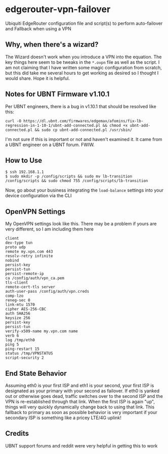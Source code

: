 # edgerouter-vpn-failover
Ubiquiti EdgeRouter configuration file and script(s) to perform auto-failover and Fallback when using a VPN

## Why, when there's a wizard?

The Wizard doesn't work when you introduce a VPN into the equation. The key things here seem to be tweaks in the `*.ovpn` file as well as the script. I am not claiming that I have written some magic configuration from scratch, but this did take me several hours to get working as desired so I thought I would share. Hope it is helpful.

## Notes for UBNT Firmware v1.10.1

Per UBNT engineers, there is a bug in v1.10.1 that should be resolved like this:

`curl -O https://dl.ubnt.com/firmwares/edgemax/afomins/fix-lb-regression-in-1-10-1/ubnt-add-connected.pl && chmod +x ubnt-add-connected.pl && sudo cp ubnt-add-connected.pl /usr/sbin/`

I'm not sure if this is important or not and haven't examined it. It came from a UBNT engineer on a UBNT forum. FWIW.

## How to Use

```$ scp config/scripts/lb-transition 192.168.1.1:lb-transition
$ ssh 192.168.1.1
$ sudo mkdir -p /config/scripts && sudo mv lb-transition /config/scripts && sudo chmod 755 /config/scripts/lb-transition
```

Now, go about your business integrating the `load-balance` settings into your device configuration via the CLI

## OpenVPN Settings

My OpenVPN settings look like this. There may be a problem if yours are very different, so I am including them here

```
client
dev-type tun
proto udp
remote my.vpn.com 443
resolv-retry infinite
nobind
persist-key
persist-tun
persist-remote-ip
ca /config/auth/vpn_ca.pem
tls-client
remote-cert-tls server
auth-user-pass /config/auth/vpn.creds
comp-lzo
reneg-sec 0
link-mtu 1570
cipher AES-256-CBC
auth SHA256
keysize 256
persist-key
persist-tun
verify-x509-name my.vpn.com name
verb 6 
log /tmp/eth0
ping 5
ping-restart 15
status /tmp/VPNSTATUS
script-security 2
```

## End State Behavior

Assuming eth0 is your first ISP and eth1 is your second, your first ISP is designated as your primary with your second as failover. If eth0 is yanked out or otherwise goes dead, traffic switches over to the second ISP and the VPN is re-established through that link. When the first ISP is again "up", things will very quickly dynamically change back to using that link. This fallback to primary as soon as possible behavior is very important if your secondary ISP is something like a pricey LTE/4G uplink!

## Credits

UBNT support forums and reddit were very helpful in getting this to work
